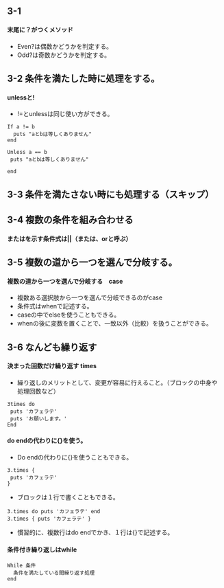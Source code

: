 ## 3-1
#### 末尾に？がつくメソッド
- Even?は偶数かどうかを判定する。
- Odd?は奇数かどうかを判定する。

## 3-2 条件を満たした時に処理をする。
#### unlessと!
- !=とunlessは同じ使い方ができる。
```
If a != b
  puts "aとbは等しくありません"
end
```
```
Unless a == b
 puts "aとbは等しくありません"

end
```
## 3-3 条件を満たさない時にも処理する（スキップ）

## 3-4 複数の条件を組み合わせる
#### またはを示す条件式は||（または、orと呼ぶ）

## 3-5 複数の道から一つを選んで分岐する。
#### 複数の道から一つを選んで分岐する　case
- 複数ある選択肢から一つを選んで分岐できるのがcase
- 条件式はwhenで記述する。
- caseの中でelseを使うこともできる。
-  whenの後に変数を置くことで、一致以外（比較）を扱うことができる。

## 3-6 なんども繰り返す
#### 決まった回数だけ繰り返す times
- 繰り返しのメリットとして、変更が容易に行えること。（ブロックの中身や処理回数など）
```
3times do
 puts 'カフェラテ'
 puts 'お願いします。'
End
```
#### do endの代わりに{}を使う。
- Do endの代わりに{}を使うこともできる。
```
3.times {
 puts 'カフェラテ'
}
```
- ブロックは１行で書くこともできる。
```
3.times do puts 'カフェラテ' end
3.times { puts 'カフェラテ' }
```
- 慣習的に、複数行はdo endでかき、１行は{}で記述する。
#### 条件付き繰り返しはwhile
```
While 条件
  条件を満たしている間繰り返す処理
end
```
